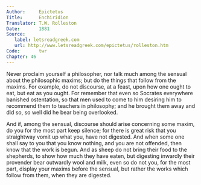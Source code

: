 ```yaml
---
Author:     Epictetus  
Title:      Enchiridion  
Translator: T.W. Rolleston  
Date:       1881  
Source:
   label: letsreadgreek.com
   url: http://www.letsreadgreek.com/epictetus/rolleston.htm
Code:       twr  
Chapter: 46
---
```


Never proclaim yourself a philosopher, nor talk much among the sensual about
the philosophic maxims; but do the things that follow from the maxims. For
example, do not discourse, at a feast, upon how one ought to eat, but eat as
you ought. For remember that even so Socrates everywhere banished ostentation,
so that men used to come to him desiring him to recommend them to teachers in
philosophy; and he brought them away and did so, so well did he bear being
overlooked.

And if, among the sensual, discourse should arise concerning some maxim, do you
for the most part keep silence; for there is great risk that you straightway
vomit up what you, have not digested. And when some one shall say to you
that you know nothing, and you are not offended, then know that the work is
begun. And as sheep do not bring their food to the shepherds, to show how
much they have eaten, but digesting inwardly their provender bear outwardly
wool and milk, even so do not you, for the most part, display your maxims
before the sensual, but rather the works which follow from them, when they
are digested.


